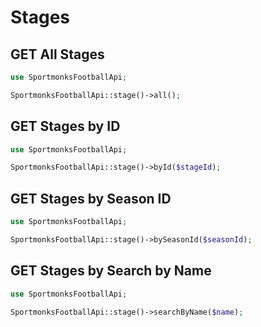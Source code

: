 # Stages

## GET All Stages

```php
use SportmonksFootballApi;

SportmonksFootballApi::stage()->all();
```

## GET Stages by ID

```php
use SportmonksFootballApi;

SportmonksFootballApi::stage()->byId($stageId);
```

## GET Stages by Season ID

```php
use SportmonksFootballApi;

SportmonksFootballApi::stage()->bySeasonId($seasonId);
```

## GET Stages by Search by Name

```php
use SportmonksFootballApi;

SportmonksFootballApi::stage()->searchByName($name);
```